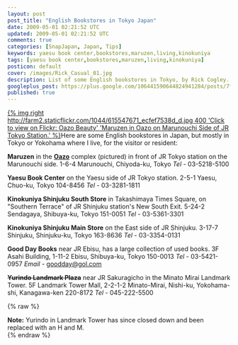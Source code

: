 ```yaml
---           
layout: post
post_title: "English Bookstores in Tokyo Japan"
date: 2009-05-01 02:21:52 UTC
updated: 2009-05-01 02:21:52 UTC
comments: true
categories: [SnapJapan, Japan, Tips]
keywords: yaesu book center,bookstores,maruzen,living,kinokuniya
tags: [yaesu book center,bookstores,maruzen,living,kinokuniya]
posticon: default
cover: /images/Rick_Casual_01.jpg
description: List of some English bookstores in Tokyo, by Rick Cogley.
googleplus_post: https://plus.google.com/106441590644824941284/posts/7fYaQdU2i6j
published: true
---
```


[{% img right http://farm2.staticflickr.com/1044/615547671_ecfef7538d_d.jpg 400 'Click to view on Flickr: Oazo Beauty' 'Maruzen in Oazo on Marunouchi Side of JR Tokyo Station.' %}](http://www.flickr.com/photos/81796435@N00/615547671)Here are some English bookstores in Japan, but mostly in Tokyo or Yokohama where I live, for the visitor or resident: 

**Maruzen** in the **[Oazo](http://www.oazo.jp)** complex (pictured) in front of JR Tokyo station on the Marunouchi side.
1-6-4 Marunouchi, Chiyoda-ku, Tokyo
_Tel_ - 03-5218-5100

**Yaesu Book Center** on the Yaesu side of JR Tokyo station. 
2-5-1 Yaesu, Chuo-ku, Tokyo 104-8456 
_Tel_ - 03-3281-1811

**Kinokuniya Shinjuku South Store** in Takashimaya Times Square, on "Southern Terrace" of JR Shinjuku station's New South Exit. 
5-24-2 Sendagaya, Shibuya-ku, Tokyo 151-0051 
_Tel_ - 03-5361-3301

**Kinokuniya Shinjuku Main Store** on the East side of JR Shinjuku. 
3-17-7 Shinjuku, Shinjuku-ku, Tokyo 163-8636 
_Tel_ - 03-3354-0131  

**Good Day Books** near JR Ebisu, has a large collection of used books. 
3F Asahi Building, 1-11-2 Ebisu, Shibuya-ku, Tokyo 150-0013
_Tel_ - 03-5421-0957
_Email_ - goodday@gol.com

**~~Yurindo Landmark Plaza~~** near JR Sakuragicho in the Minato Mirai Landmark Tower. 
5F Landmark Tower Mall, 2-2-1-2 Minato-Mirai, Nishi-ku, Yokohama-shi, Kanagawa-ken 220-8172
_Tel_ - 045-222-5500

{% raw %}<div class="alert alert-error"><strong>Note:</strong> Yurindo in Landmark Tower has since closed down and been replaced with an H and M.</div>{% endraw %}
